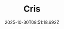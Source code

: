 ---
title: "Cris"
description: ""
image: "/uploads/photos/0039-Cris.webp"
display: "/uploads/photos/0039-Cris-display.webp"
thumbnail: "/uploads/photos/0039-Cris-thumb.webp"
width: 6000
height: 4000
featured: false
date: 2025-10-30T08:51:18.692Z
order: 0
---